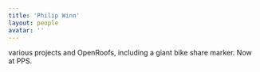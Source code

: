 ```yaml
---
title: 'Philip Winn'
layout: people
avatar: ''
---
```


various projects and OpenRoofs, including a giant bike share marker. Now at PPS.